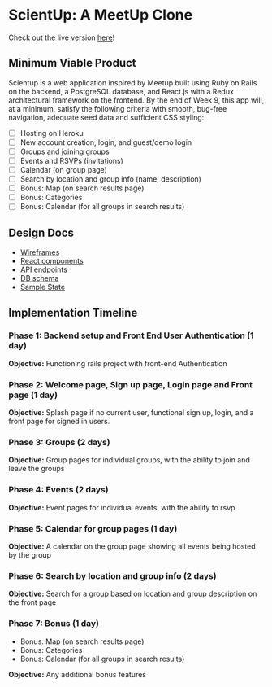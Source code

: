 # ScientUp: A MeetUp Clone

Check out the live version [here][heroku]!

[heroku]: https://scientup.herokuapp.com

## Minimum Viable Product

Scientup is a web application inspired by Meetup built using Ruby on Rails on the backend, a PostgreSQL database, and React.js with a Redux architectural framework on the frontend. By the end of Week 9, this app will, at a minimum, satisfy the following criteria with smooth, bug-free navigation, adequate seed data and sufficient CSS styling:

- [ ] Hosting on Heroku
- [ ] New account creation, login, and guest/demo login
- [ ] Groups and joining groups
- [ ] Events and RSVPs (invitations)
- [ ] Calendar (on group page)
- [ ] Search by location and group info (name, description)
- [ ] Bonus: Map (on search results page)
- [ ] Bonus: Categories
- [ ] Bonus: Calendar (for all groups in search results)

## Design Docs

- [Wireframes](wireframes)
- [React components](component-hierarchy.md)
- [API endpoints](api-endpoints.md)
- [DB schema](schema.md)
- [Sample State](sample-state.md)

## Implementation Timeline

### Phase 1: Backend setup and Front End User Authentication (1 day)

**Objective:** Functioning rails project with front-end Authentication

### Phase 2: Welcome page, Sign up page, Login page and Front page (1 day)

**Objective:** Splash page if no current user, functional sign up, login, and a front page for signed in users.

### Phase 3: Groups (2 days)

**Objective:** Group pages for individual groups, with the ability to join and leave the groups

### Phase 4: Events (2 days)

**Objective:** Event pages for individual events, with the ability to rsvp

### Phase 5: Calendar for group pages (1 day)

**Objective:** A calendar on the group page showing all events being hosted by the group

### Phase 6: Search by location and group info (2 days)

**Objective:** Search for a group based on location and group description on the front page

### Phase 7: Bonus (1 day)
  - Bonus: Map (on search results page)
  - Bonus: Categories
  - Bonus: Calendar (for all groups in search results)

**Objective:** Any additional bonus features
